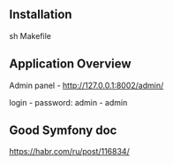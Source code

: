 ## Installation

sh Makefile

## Application Overview

Admin panel - http://127.0.0.1:8002/admin/

login - password: admin - admin

## Good Symfony doc

https://habr.com/ru/post/116834/